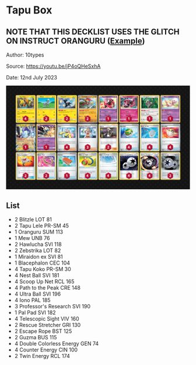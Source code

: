 # Tapu Box

## NOTE THAT THIS DECKLIST USES THE GLITCH ON INSTRUCT ORANGURU ([Example](https://twitter.com/kinoita_shiro/status/1667139351086792704))

Author: 10types

Source: <https://youtu.be/jP4oQHeSxhA>

Date: 12nd July 2023

![decklist](../../images/PAL/Tapu%20Box/1-%20Tapu%20Box.png)

## List

* 2 Blitzle LOT 81
* 2 Tapu Lele PR-SM 45
* 1 Oranguru SUM 113
* 1 Mew UNB 76
* 2 Hawlucha SVI 118
* 2 Zebstrika LOT 82
* 1 Miraidon ex SVI 81
* 1 Blacephalon CEC 104
* 4 Tapu Koko PR-SM 30
* 4 Nest Ball SVI 181
* 4 Scoop Up Net RCL 165
* 4 Path to the Peak CRE 148
* 4 Ultra Ball SVI 196
* 4 Iono PAL 185
* 3 Professor's Research SVI 190
* 1 Pal Pad SVI 182
* 4 Telescopic Sight VIV 160
* 2 Rescue Stretcher GRI 130
* 2 Escape Rope BST 125
* 2 Guzma BUS 115
* 4 Double Colorless Energy GEN 74
* 4 Counter Energy CIN 100
* 2 Twin Energy RCL 174
